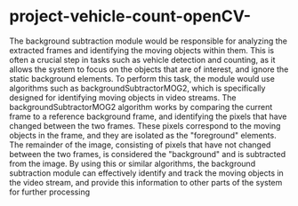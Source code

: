 # project-vehicle-count-openCV-
The background subtraction module would be responsible for analyzing the extracted frames and identifying the moving objects within them. This is often a crucial step in tasks such as vehicle detection and counting, as it allows the system to focus on the objects that are of interest, and ignore the static background elements. To perform this task, the module would use algorithms such as backgroundSubtractorMOG2, which is specifically designed for identifying moving objects in video streams. The backgroundSubtractorMOG2 algorithm works by comparing the current frame to a reference background frame, and identifying the pixels that have changed between the two frames. These pixels correspond to the moving objects in the frame, and they are isolated as the "foreground" elements. The remainder of the image, consisting of pixels that have not changed between the two frames, is considered the "background" and is subtracted from the image. By using this or similar algorithms, the background subtraction module can effectively identify and track the moving objects in the video stream, and provide this information to other parts of the system for further processing
